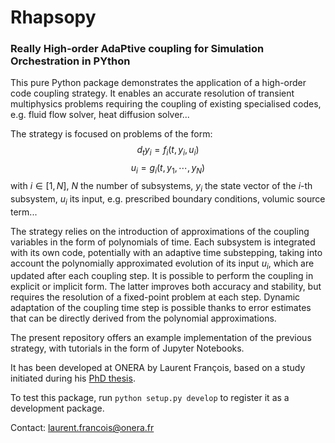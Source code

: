 # Rhapsopy
### **R**eally **H**igh-order **A**da**P**tive coupling for **S**imulation **O**rchestration in **PY**thon

This pure Python package demonstrates the application of a high-order code coupling strategy. It enables an accurate resolution of transient multiphysics problems requiring the coupling of existing specialised codes, e.g. fluid flow solver, heat diffusion solver...

The strategy is focused on problems of the form:
$$d_t y_i = f_i(t, y_i, u_i)$$
$$u_i = g_i(t, y_1, \cdots, y_N)$$
with $i \in [1,N]$, $N$ the number of subsystems, $y_i$ the state vector of the $i$-th subsystem, $u_i$ its input, e.g. prescribed boundary conditions, volumic source term...

The strategy relies on the introduction of approximations of the coupling variables in the form of polynomials of time. Each subsystem is integrated with its own code, potentially with an adaptive time substepping, taking into account the polynomially approximated evolution of its input $u_i$, which are updated after each coupling step.
It is possible to perform the coupling in explicit or implicit form. The latter improves both accuracy and stability, but requires the resolution of a fixed-point problem at each step.
Dynamic adaptation of the coupling time step is possible thanks to error estimates that can be directly derived from the polynomial approximations.

The present repository offers an example implementation of the previous strategy, with tutorials in the form of Jupyter Notebooks.

It has been developed at ONERA by Laurent François, based on a study initiated during his [PhD thesis](https://www.theses.fr/2022IPPAX004).

To test this package, run `python setup.py develop` to register it as a development package.

Contact: laurent.francois@onera.fr